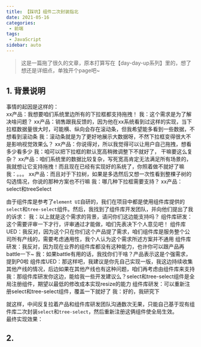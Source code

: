```yaml
---
title: 【踩坑】组件二次封装指北
date: 2021-05-16
categories:
 - 前端
tags:
 - JavaScript
sidebar: auto
---  
```


> 这是一篇拖了很久的文章，原本打算写在【day-day-up系列】里的，想了想还是详细点，单独开个page吧~

## 1. 背景说明
事情的起因是这样的：  
  xx产品：我想要咱们系统里边所有的下拉框都支持拖拽！
  我：这个需求是为了解决啥问题？
  xx产品：销售跟我反馈的，因为他在xx系统看到过这样的实现，当下拉框数据量很大时，可能横、纵向会存在滚动条，但我希望能多看到一些数据，不想看到滚动条
  我：滚动条就是为了更好地展示大数据呀，不然下拉框变得很大不是影响视觉效果么？
  xx产品：你说得对，所以我觉得可以让用户自己拖拽，想看多少看多少
  我：咱可以把下拉框的默认宽高稍微调整下不就好了， 干嘛要这么复杂？
  xx产品：咱们系统里的数据比较复杂，写死宽高肯定无法满足所有场景的，我就想让它支持拖拽！而且现在已经有实现好的系统了，你照着做不就好了嘛
  我：。。。
  xx产品：而且对于下拉树，如果是多选然后又想一次性看到整棵子树的勾选情况，你说的那种方案也不行嘛
  我：哪几种下拉框需要支持？
  xx产品：select和treeSelect

由于组件库是参考了`element UI`自研的，我们在项目中都是使用组件库提供的`select`和`tree-select`组件。然后，我找到了组件库开发团队，并向他们提出了我的诉求：
  我：以上就是这个需求的背景，请问你们这边能支持吗？
  组件库研发：这个需要评审一下才行，评审通过才能做，咱们先表决下个人意见吧！
  组件库UED：我反对，因为这个只在你们这个产品提了需求，咱们组件库是服务整个公司所有产线的，需要考虑通用性，我个人认为这个需求所述方案并不通用
  组件库研发：我反对，因为现在业界的组件库都没有这种能力，也许你可以跟产品再battle一下~
  我：如果battle有用的话，我找你们干啥？产品表示这是个强需求，提到P0啦
  组件库UED：那这样吧，我建议是你先自己实现一版，我这边持续收集其他产线的情况，后边如果在其他产线也有这种问题，咱们再考虑由组件库来支持
  我：那组件库研发你这边，能给我一些开发建议么？select和tree-select组件是全局注册组件，期望以最低的修改成本实现resize的能力
  组件库研发：可以重新注册select和tree-select组件，覆盖一下就好了
  我：好的，我研究下

就这样，中间反复拉着产品和组件库研发团队沟通数次无果，只能自己基于现有组件库二次封装`select`和`tree-select`，然后重新注册这俩组件使全局生效。  
最终实现效果：  


## 2. 



